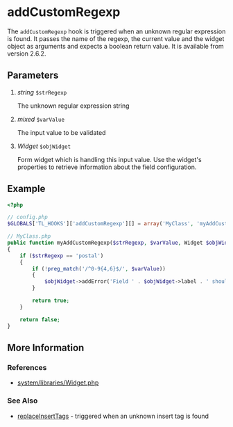 # addCustomRegexp


The `addCustomRegexp` hook is triggered when an unknown regular expression is found. It passes the name of the regexp, the current value and the widget object as arguments and expects a boolean return value. It is available from version 2.6.2.


## Parameters 

1. *string* `$strRegexp`

	The unknown regular expression string

2. *mixed* `$varValue`

	The input value to be validated

3. *Widget* `$objWidget`

	Form widget which is handling this input value.
	Use the widget's properties to retrieve information about the field configuration.


## Example 

```php
<?php

// config.php
$GLOBALS['TL_HOOKS']['addCustomRegexp'][] = array('MyClass', 'myAddCustomRegexp');

// MyClass.php
public function myAddCustomRegexp($strRegexp, $varValue, Widget $objWidget)
{
    if ($strRegexp == 'postal')
    {
        if (!preg_match('/^0-9{4,6}$/', $varValue))
        {
            $objWidget->addError('Field ' . $objWidget->label . ' should be a postal code.');
        }

        return true;
    }

    return false;
}
```


## More Information


### References

- [system/libraries/Widget.php](https://github.com/contao/core/blob/2.11.7/system/libraries/Widget.php#L807)


### See Also

- [replaceInsertTags](replaceInsertTags.md) - triggered when an unknown insert tag is found
